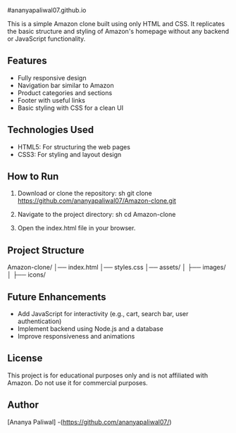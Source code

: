 #ananyapaliwal07.github.io

This is a simple Amazon clone built using only HTML and CSS. It replicates the basic structure and styling of Amazon's homepage without any backend or JavaScript functionality.

## Features
- Fully responsive design
- Navigation bar similar to Amazon
- Product categories and sections
- Footer with useful links
- Basic styling with CSS for a clean UI

## Technologies Used
- HTML5: For structuring the web pages
- CSS3: For styling and layout design

## How to Run
1. Download or clone the repository:
   sh
   git clone https://github.com/ananyapaliwal07/Amazon-clone.git
   
2. Navigate to the project directory:
   sh
   cd Amazon-clone
   
3. Open the index.html file in your browser.

## Project Structure

Amazon-clone/
│── index.html
│── styles.css
│── assets/
│   ├── images/
│   ├── icons/

## Future Enhancements
- Add JavaScript for interactivity (e.g., cart, search bar, user authentication)
- Implement backend using Node.js and a database
- Improve responsiveness and animations

## License
This project is for educational purposes only and is not affiliated with Amazon. Do not use it for commercial purposes.

## Author
[Ananya Paliwal] -(https://github.com/ananyapaliwal07/)
